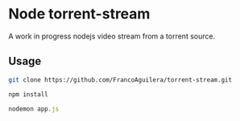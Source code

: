 Node torrent-stream
===================

A work in progress nodejs video stream from a torrent source.

## Usage

```bash
git clone https://github.com/FrancoAguilera/torrent-stream.git
```
```javascript
npm install

nodemon app.js
```